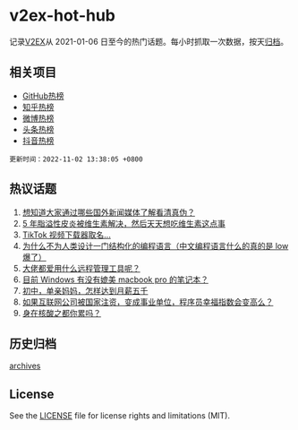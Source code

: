# v2ex-hot-hub

 记录[V2EX](https://www.v2ex.com/)从 2021-01-06 日至今的热门话题。每小时抓取一次数据，按天[归档](archives)。
 
 ## 相关项目

- [GitHub热榜](https://github.com/lonnyzhang423/github-hot-hub)
- [知乎热榜](https://github.com/lonnyzhang423/zhihu-hot-hub)
- [微博热榜](https://github.com/lonnyzhang423/weibo-hot-hub)
- [头条热榜](https://github.com/lonnyzhang423/toutiao-hot-hub)
- [抖音热榜](https://github.com/lonnyzhang423/douyin-hot-hub)


 `更新时间：2022-11-02 13:38:05 +0800`

## 热议话题

1. [想知道大家通过哪些国外新闻媒体了解看清真伪？](https://www.v2ex.com/t/891965)
1. [5 年脂溢性皮炎被维生素解决，然后天天想吃维生素这点事](https://www.v2ex.com/t/891848)
1. [TikTok 视频下载器取名...](https://www.v2ex.com/t/891790)
1. [为什么不为人类设计一门结构化的编程语言（中文编程语言什么的真的是 low 爆了）](https://www.v2ex.com/t/891914)
1. [大佬都爱用什么远程管理工具呢？](https://www.v2ex.com/t/891950)
1. [目前 Windows 有没有媲美 macbook pro 的笔记本？](https://www.v2ex.com/t/891857)
1. [初中，单亲妈妈，怎样达到月薪五千](https://www.v2ex.com/t/892015)
1. [如果互联网公司被国家注资，变成事业单位，程序员幸福指数会变高么？](https://www.v2ex.com/t/891796)
1. [身在核酸之都你累吗？](https://www.v2ex.com/t/892036)

## 历史归档

[archives](archives)

## License

See the [LICENSE](LICENSE) file for license rights and limitations (MIT).
